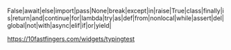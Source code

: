 False|await|else|import|pass|None|break|except|in|raise|True|class|finally|is|return|and|continue|for|lambda|try|as|def|from|nonlocal|while|assert|del|global|not|with|async|elif|if|or|yield|

https://10fastfingers.com/widgets/typingtest
